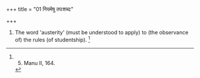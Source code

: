 +++
title = "01 नियमेषु तपःशब्दः"

+++
1. The word 'austerity' (must be understood to apply) to (the observance of) the rules (of studentship). [^1] 


[^1]:  5. Manu II, 164.
